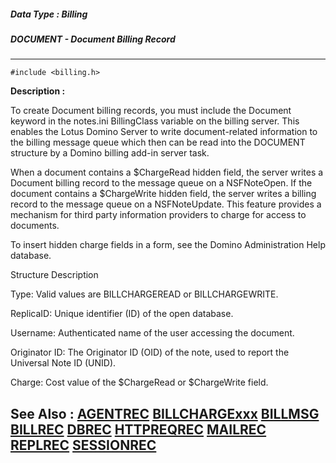 ##### Data Type : Billing
##### DOCUMENT - Document Billing Record
---
```
#include <billing.h>
```
**Description :**

To create Document billing records, you must include the Document keyword in 
the notes.ini BillingClass variable on the billing server. This enables the 
Lotus Domino Server to write document-related information to the billing 
message queue which then can be read into the DOCUMENT structure by a Domino 
billing add-in server task.

When a document contains a $ChargeRead hidden field, the server writes a 
Document billing record to the message queue on a NSFNoteOpen.  If the document 
contains a $ChargeWrite hidden field, the server writes a billing record to the 
message queue on a NSFNoteUpdate.  This feature provides a mechanism for third 
party information providers to charge for access to documents.

To insert hidden charge fields in a form, see the Domino Administration Help 
database.


Structure Description

Type:  Valid values are BILLCHARGEREAD or BILLCHARGEWRITE.

ReplicaID:  Unique identifier (ID) of the open database.

Username:  Authenticated name of the user accessing the document.

Originator ID:  The Originator ID (OID) of the note, used to report the 
Universal Note ID (UNID).

Charge:  Cost value of the $ChargeRead or $ChargeWrite field.

**See Also :**
[AGENTREC](/reference/Data/AGENTREC)
[BILLCHARGExxx](/reference/Symb/BILLCHARGExxx)
[BILLMSG](/reference/Data/BILLMSG)
[BILLREC](/reference/Data/BILLREC)
[DBREC](/reference/Data/DBREC)
[HTTPREQREC](/reference/Data/HTTPREQREC)
[MAILREC](/reference/Data/MAILREC)
[REPLREC](/reference/Data/REPLREC)
[SESSIONREC](/reference/Data/SESSIONREC)
---
